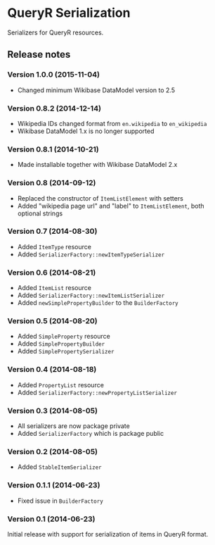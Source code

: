 # QueryR Serialization

Serializers for QueryR resources.

## Release notes

### Version 1.0.0 (2015-11-04)

* Changed minimum Wikibase DataModel version to 2.5

### Version 0.8.2 (2014-12-14)

* Wikipedia IDs changed format from `en.wikipedia` to `en_wikipedia`
* Wikibase DataModel 1.x is no longer supported

### Version 0.8.1 (2014-10-21)

* Made installable together with Wikibase DataModel 2.x

### Version 0.8 (2014-09-12)

* Replaced the constructor of `ItemListElement` with setters
* Added "wikipedia page url" and "label" to `ItemListElement`, both optional strings

### Version 0.7 (2014-08-30)

* Added `ItemType` resource
* Added `SerializerFactory::newItemTypeSerializer`

### Version 0.6 (2014-08-21)

* Added `ItemList` resource
* Added `SerializerFactory::newItemListSerializer`
* Added `newSimplePropertyBuilder` to the `BuilderFactory`

### Version 0.5 (2014-08-20)

* Added `SimpleProperty` resource
* Added `SimplePropertyBuilder`
* Added `SimplePropertySerializer`

### Version 0.4 (2014-08-18)

* Added `PropertyList` resource
* Added `SerializerFactory::newPropertyListSerializer`

### Version 0.3 (2014-08-05)

* All serializers are now package private
* Added `SerializerFactory` which is package public

### Version 0.2 (2014-08-05)

* Added `StableItemSerializer`

### Version 0.1.1 (2014-06-23)

* Fixed issue in `BuilderFactory`

### Version 0.1 (2014-06-23)

Initial release with support for serialization of items in QueryR format.
